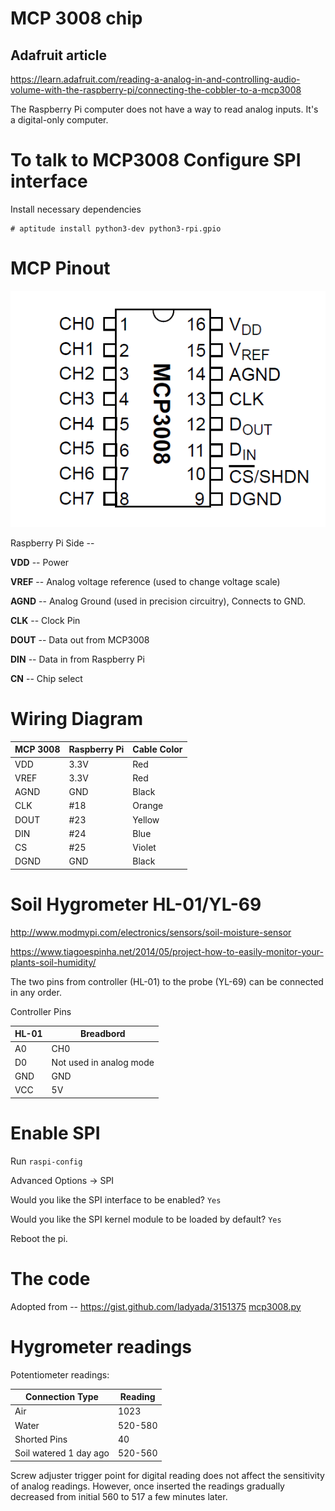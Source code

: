# MCP 3008 chip

## Adafruit article

https://learn.adafruit.com/reading-a-analog-in-and-controlling-audio-volume-with-the-raspberry-pi/connecting-the-cobbler-to-a-mcp3008


The Raspberry Pi computer does not have a way to read analog inputs. It's a digital-only computer.

# To talk to MCP3008 Configure SPI interface

Install necessary dependencies


    # aptitude install python3-dev python3-rpi.gpio



# MCP Pinout

![MCP Pinout](mcp3008pin.gif)

Raspberry Pi Side --

**VDD** -- Power

**VREF** -- Analog voltage reference (used to change voltage scale)

**AGND** -- Analog Ground (used in precision circuitry), Connects to GND.

**CLK** -- Clock Pin

**DOUT** -- Data out from MCP3008

**DIN** -- Data in from Raspberry Pi

**CN** -- Chip select

# Wiring Diagram

|MCP 3008| Raspberry Pi| Cable Color|
|--------|-------------|------------|
|VDD     | 3.3V        | Red        |
|VREF    | 3.3V        | Red        |
|AGND    | GND         | Black      |
|CLK     | #18         | Orange     |
|DOUT    | #23         | Yellow     |
|DIN     | #24         | Blue       |
|CS      | #25         | Violet     |
|DGND    | GND         | Black      |


# Soil Hygrometer HL-01/YL-69

http://www.modmypi.com/electronics/sensors/soil-moisture-sensor

https://www.tiagoespinha.net/2014/05/project-how-to-easily-monitor-your-plants-soil-humidity/

The two pins from controller (HL-01) to the probe (YL-69) can be connected in any order.

Controller Pins

|HL-01|Breadbord|
|-----|---------|
|A0   | CH0     |
|D0   | Not used in analog mode |
|GND  | GND  |
|VCC  | 5V |

# Enable  SPI

Run `raspi-config`

Advanced Options -> SPI

Would you like the SPI interface to be enabled? `Yes`

Would you like the SPI kernel module to be loaded by  default? `Yes`

Reboot the pi.

# The code

Adopted from -- https://gist.github.com/ladyada/3151375
[mcp3008.py](mcp3008.py)


# Hygrometer readings

Potentiometer readings:

|Connection Type | Reading |
|----------------|---------|
|Air             | 1023    |
|Water           | 520-580 |
|Shorted Pins    | 40      |
|Soil watered 1 day ago| 520-560|


Screw adjuster trigger point for digital reading does not affect the sensitivity of analog readings. However, once inserted the readings gradually decreased from initial 560 to 517 a few minutes later.
